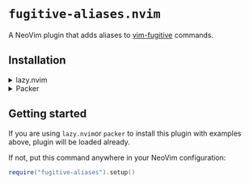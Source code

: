 # `fugitive-aliases.nvim`

A NeoVim plugin that adds aliases to [vim-fugitive](https://github.com/tpope/vim-fugitive) commands.

## Installation

<details>
    <summary>lazy.nvim</summary>

```lua
{
    "kostya-zero/fugitive-aliases.nvim",
    ---@module "fugitive-aliases"
    ---@type fugitive-aliases.Config
    opts = {}
    dependencies = {
        "tpope/vim-fugitive"
    },
    lazy = false,
}
```

</details>

<details>
    <summary>Packer</summary>

```lua
use({
    "kostya-zero/fugitive-aliases.nvim",
    config = function()
        require("fugitive-aliases").setup()
    end
})
```

</details>

## Getting started

If you are using `lazy.nvim`or `packer` to install this plugin
with examples above, plugin will be loaded already.

If not, put this command anywhere in your NeoVim configuration:

```lua
require("fugitive-aliases").setup()
```
